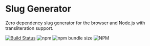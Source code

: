 # Slug Generator
Zero dependency slug generator for the browser and Node.js with transliteration support.

[![Build Status](https://travis-ci.org/vidandev/slug-gen.svg?branch=master)](https://travis-ci.org/vidandev/slug-gen)
![npm](https://img.shields.io/npm/v/slug-gen.svg)
![npm bundle size](https://img.shields.io/bundlephobia/minzip/slug-gen.svg)
![NPM](https://img.shields.io/npm/l/slug-gen.svg)
